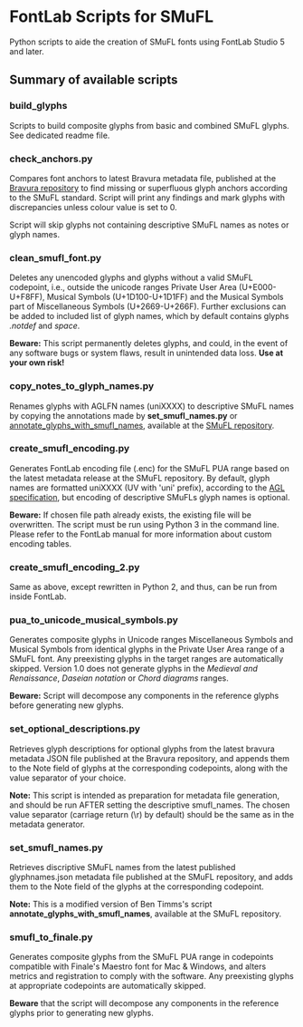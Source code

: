 # FontLab Scripts for SMuFL
Python scripts to aide the creation of SMuFL fonts using FontLab Studio 5 and later.

## Summary of available scripts
### build_glyphs
Scripts to build composite glyphs from basic and combined SMuFL glyphs.
See dedicated readme file.

### check_anchors.py
Compares font anchors to latest Bravura metadata file, published at the [Bravura repository](https://github.com/steinbergmedia/bravura) to find missing or superfluous glyph anchors according to the SMuFL standard. Script will print any findings and mark glyphs with discrepancies unless colour value is set to 0.

Script will skip glyphs not containing descriptive SMuFL names as notes or glyph names.

### clean_smufl_font.py ###
Deletes any unencoded glyphs and glyphs without a valid SMuFL codepoint, i.e., outside the unicode ranges Private User Area (U+E000-U+F8FF), Musical Symbols (U+1D100-U+1D1FF) and the Musical Symbols part of Miscellaneous Symbols (U+2669-U+266F).
Further exclusions can be added to included list of glyph names, which by default contains glyphs *.notdef* and *space*.

**Beware:** This script permanently deletes glyphs, and could, in the event of any software bugs or system flaws, result in unintended data loss. **Use at your own risk!**

### copy_notes_to_glyph_names.py
Renames glyphs with AGLFN names (uniXXXX) to descriptive SMuFL names by copying the annotations made by **set_smufl_names.py** or [annotate_glyphs_with_smufl_names](https://github.com/w3c/smufl/blob/gh-pages/scripts/fontlab/annotate_glyphs_with_smufl_names.py), available at the [SMuFL repository](https://github.com/w3c/smufl).

### create_smufl_encoding.py
Generates FontLab encoding file (.enc) for the SMuFL PUA range based on the latest metadata release at the SMuFL repository.
By default, glyph names are formatted uniXXXX (UV with 'uni' prefix), according to the [AGL specification](https://github.com/adobe-type-tools/agl-specification), but encoding of descriptive SMuFLs glyph names is optional.

**Beware:** If chosen file path already exists, the existing file will be overwritten. The script must be run using Python 3 in the command line. Please refer to the FontLab manual for more information about custom encoding tables.

### create_smufl_encoding_2.py
Same as above, except rewritten in Python 2, and thus, can be run from inside FontLab.

### pua_to_unicode_musical_symbols.py
Generates composite glyphs in Unicode ranges Miscellaneous Symbols and Musical Symbols from identical glyphs in the Private User Area range of a SMuFL font. Any preexisting glyphs in the target ranges are automatically skipped. Version 1.0 does not generate glyphs in the *Medieval and Renaissance*, *Daseian notation* or *Chord diagrams* ranges.

**Beware:** Script will decompose any components in the reference glyphs before generating new glyphs.

### set_optional_descriptions.py
Retrieves glyph descriptions for optional glyphs from the latest bravura metadata JSON file published at the Bravura repository, and appends them to the Note field of glyphs at the corresponding codepoints, along with the value separator of your choice.

**Note:** This script is intended as preparation for metadata file generation, and should be run AFTER setting the descriptive smufl_names. The chosen value separator (carriage return (\r) by default) should be the same as in the metadata generator.

### set_smufl_names.py
Retrieves discriptive SMuFL names from the latest published glyphnames.json metadata file published at the SMuFL repository, and adds them to the Note field of the glyphs at the corresponding codepoint.

**Note:** This is a modified version of Ben Timms's script **annotate_glyphs_with_smufl_names**, available at the SMuFL repository.

### smufl_to_finale.py
Generates composite glyphs from the SMuFL PUA range in codepoints compatible with Finale's Maestro font for Mac & Windows, and alters metrics and registration to comply with the software. Any preexisting glyphs at appropriate codepoints are automatically skipped.

**Beware** that the script will decompose any components in the reference glyphs prior to generating new glyphs.
